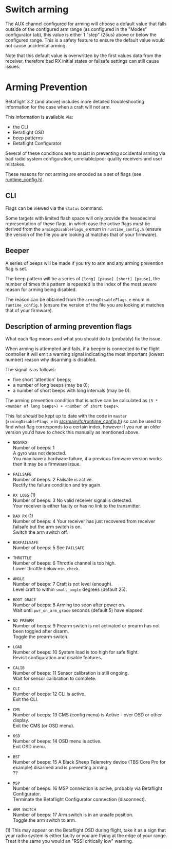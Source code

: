 # Switch arming

The AUX channel configured for arming will choose a default value that falls outside of the configured arm range (as configured in the "Modes" configurator tab), this value is either 1 "step" (25us) above or below the configured range. This is a safety feature to ensure the default value would not cause accidental arming.

Note that this default value is overwritten by the first values data from the receiver, therefore bad RX initial states or failsafe settings can still cause issues.

# Arming Prevention

Betaflight 3.2 (and above) includes more detailed troubleshooting information for the case when a craft will not arm.

This information is available via:
- the CLI
- Betaflight OSD
- beep patterns
- Betaflight Configurator

Several of these conditions are to assist in preventing accidental arming via bad radio system configuration, unreliable/poor quality receivers and user mistakes.

These reasons for not arming are encoded as a set of flags (see [runtime_config.h](https://github.com/betaflight/betaflight/blob/master/src/main/fc/runtime_config.h)).

## CLI

Flags can be viewed via the `status` command.

Some targets with limited flash space will only provide the hexadecimal representation of these flags, in which case the active flags must be derived from the `armingDisableFlags_e` enum in `runtime_config.h` (ensure the version of the file you are looking at matches that of your firmware).

## Beeper

A series of beeps will be made if you try to arm and any arming prevention flag is set.

The beep pattern will be a series of `[long] [pause] [short] [pause]`, the number of times this pattern is repeated is the index of the most severe reason for arming being disabled.

The reason can be obtained from the `armingDisableFlags_e` enum in `runtime_config.h` (ensure the version of the file you are looking at matches that of your firmware).

## Description of arming prevention flags

What each flag means and what you should do to (probably) fix the issue.

When arming is attempted and fails, if a beeper is connected to the flight controller it will emit a warning signal indicating the most important (lowest number) reason why disarming is disabled.

The signal is as follows:
- five short 'attention' beeps;
- a number of long beeps (may be 0);
- a number of short beeps with long intervals (may be 0).

The arming prevention condition that is active can be calculated as `(5 * <number of long beeps>) + <number of short beeps>`.

This list *should* be kept up to date with the code in `master` (`armingDisableFlags_e` in [src/main/fc/runtime_config.h](https://github.com/betaflight/betaflight/blob/master/src/main/fc/runtime_config.h#L37-L55)) so can be used to find what flag corresponds to a certain index, however if you run an older version you'd have to check this manually as mentioned above.


- `NOGYRO`  
  Number of beeps: 1  
  A gyro was not detected.  
  You may have a hardware failure, if a previous firmware version works then it may be a firmware issue.

- `FAILSAFE`  
  Number of beeps: 2
  Failsafe is active.  
  Rectify the failure condition and try again.

- `RX LOSS` (1)  
  Number of beeps: 3
  No valid receiver signal is detected.  
  Your receiver is either faulty or has no link to the transmitter.

- `BAD RX` (1)  
  Number of beeps: 4
  Your receiver has just recovered from receiver failsafe but the arm switch is on.   
  Switch the arm switch off.

- `BOXFAILSAFE`  
  Number of beeps: 5
  See `FAILSAFE`

- `THROTTLE`  
  Number of beeps: 6
  Throttle channel is too high.  
  Lower throttle below `min_check`.

- `ANGLE`  
  Number of beeps: 7
  Craft is not level (enough).  
  Level craft to within `small_angle` degrees (default 25).

- `BOOT GRACE`  
  Number of beeps: 8
  Arming too soon after power on.  
  Wait until `pwr_on_arm_grace` seconds (default 5) have elapsed.

- `NO PREARM`  
  Number of beeps: 9
  Prearm switch is not activated or prearm has not been toggled after disarm.  
  Toggle the prearm switch.

- `LOAD`  
  Number of beeps: 10
  System load is too high for safe flight.  
  Revisit configuration and disable features.

- `CALIB`  
  Number of beeps: 11
  Sensor calibration is still ongoing.  
  Wait for sensor calibration to complete.

- `CLI`  
  Number of beeps: 12
  CLI is active.  
  Exit the CLI.

- `CMS`  
  Number of beeps: 13
  CMS (config menu) is Active - over OSD or other display.  
  Exit the CMS (or OSD menu).

- `OSD`  
  Number of beeps: 14
  OSD menu is active.  
  Exit OSD menu.

- `BST`  
  Number of beeps: 15
  A Black Sheep Telemetry device (TBS Core Pro for example) disarmed and is preventing arming.  
  ??

- `MSP`  
  Number of beeps: 16
  MSP connection is active, probably via Betaflight Configurator.  
  Terminate the Betaflight Configurator connection (disconnect).

- `ARM SWITCH`  
  Number of beeps: 17
  Arm switch is in an unsafe position.  
  Toggle the arm switch to arm.

(1) This may appear on the Betaflight OSD during flight, take it as a sign that your radio system is either faulty or you are flying at the edge of your range. Treat it the same you would an "RSSI critically low" warning.